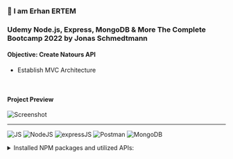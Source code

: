 ### 👋 **I am Erhan ERTEM**

### Udemy Node.js, Express, MongoDB & More The Complete Bootcamp 2022 by Jonas Schmedtmann

#### **Objective:** Create Natours API

- Establish MVC Architecture

&emsp;

<!-- #### Link to Project &rarr; [Natours-App](https://natours-app-erhan-ertem.heroku.app) -->

#### Project Preview

![Screenshot](screenshot.gif)

---

![JS](https://img.shields.io/badge/JavaScript-323330?style=flat&logo=javascript&logoColor=F7DF1E) ![NodeJS](https://img.shields.io/badge/Node.js-339933?style=flat&logo=nodedotjs&logoColor=white) ![expressJS](https://img.shields.io/badge/Express.js-000000?style=flat&logo=express&logoColor=white) ![Postman](https://img.shields.io/badge/Postman-FF6C37?style=flat&logo=Postman&logoColor=white) ![MongoDB](https://img.shields.io/badge/MongoDB-4EA94B?style=flat&logo=mongodb&logoColor=white)

<details>
<summary>Installed NPM packages and utilized APIs:</summary>

| Package command                       | Package link                                                                                                  | Description                                                                                                                                                                                  |
| ------------------------------------- | ------------------------------------------------------------------------------------------------------------- | -------------------------------------------------------------------------------------------------------------------------------------------------------------------------------------------- |
| npm i -g nodemon                      | https://www.npmjs.com/package/nodemon                                                                         | Nodemon is a helper tool for developing Node.js based applications.                                                                                                                          |
| npm i -g win-node-env                 | https://www.npmjs.com/package/win-node-env                                                                    | Run npm scripts on Windows (package.JSON) that set (common) environment variables.                                                                                                           |
| npm i -g ndb                          | https://www.npmjs.com/package/ndb                                                                             | An improved debugging experience for Node.js thru ChromeDevTools                                                                                                                             |
| npm i dotenv                          | https://www.npmjs.com/package/dotenv                                                                          | Dotenv is a zero-dependency module that loads environment variables from a .env file into process.env                                                                                        |
| npm i express                         | https://www.npmjs.com/package/express                                                                         | Fast, unopinionated, minimalist web framework for Node.js                                                                                                                                    |
| npm i morgan                          | https://www.npmjs.com/package/morgan                                                                          | HTTP request logger middleware for node terminal.js                                                                                                                                          |
| npm i mongoose                        | https://www.npmjs.com/package/mongoose                                                                        | Mongoose is a MongoDB object modeling tool designed to work in an asynchronous environment (MongoDB driver)                                                                                  |
| npm i slugify                         | https://www.npmjs.com/package/slugify                                                                         | Slugifies the strings                                                                                                                                                                        |
| npm i validator                       | https://www.npmjs.com/package/validator                                                                       | A library of string validators and sanitizers                                                                                                                                                |
| npm i bcryptjs                        | https://github.com/dcodeIO/bcrypt.js                                                                          | Optimized bcrypt in JavaScript with zero dependencies                                                                                                                                        |
| npm i jsonwebtoken                    | https://www.npmjs.com/package/jsonwebtoken                                                                    | An implementation of JSON Web Tokens                                                                                                                                                         |
| npm i nodemailer                      | https://nodemailer.com/about/                                                                                 | Send emails from Node.js                                                                                                                                                                     |
| npm i express-rate-limit              | https://www.npmjs.com/package/express-rate-limit                                                              | Security: Basic rate-limiting middleware for Express. (Security measure for DOS or Bruteforce attacks)                                                                                       |
| npm i helmet                          | https://www.npmjs.com/package/helmet                                                                          | Security: Helps you secure your Express apps by setting various HTTP headers. (Secure HTTP Headers)                                                                                          |
| npm i express-mongo-sanitize          | https://www.npmjs.com/package/express-mongo-sanitize                                                          | Security: Sanitizes user-supplied data to prevent MongoDB Operator Injection.                                                                                                                |
| npm i xss-clean                       | https://www.npmjs.com/package/xss-clean                                                                       | Security: Node.js Connect middleware to sanitize user input coming from POST body, GET queries, and url params.                                                                              |
| npm i hpp                             | https://www.npmjs.com/package/hpp                                                                             | Security: Express middleware to protect against HTTP Parameter Pollution attacks.                                                                                                            |
| npm i pug                             | https://www.npmjs.com/package/pug                                                                             | Pug is a high performance template engine.                                                                                                                                                   |
| npm i axios OR via script referencing | https://www.npmjs.com/package/axios OR https://cdnjs.com/libraries/axios OR https://axios-http.com/docs/intro | Axios is a promise-based HTTP Client for node.js and the browser.                                                                                                                            |
| npm i cookie-parser                   | https://www.npmjs.com/package/cookie-parser                                                                   | Parse Cookie header and populate req.cookies with an object keyed by the cookie names.                                                                                                       |
| npm i parcel-bundler --save-dev       | https://www.npmjs.com/package/parcel-bundler OR https://parceljs.org/getting-started/migration/               | Web application bundler                                                                                                                                                                      |
| npm i parcel --save-dev               | https://www.npmjs.com/package/parcel-bundler OR https://parceljs.org/getting-started/migration/               | Web application bundler                                                                                                                                                                      |
| npm i core-js                         | https://www.npmjs.com/package/core-js                                                                         | Polyfilling support for older browsers                                                                                                                                                       |
| npm i regenerator-runtime             | https://www.npmjs.com/package/regenerator-runtime                                                             | Standalone runtime for Regenerator-compiled generator and async functions.                                                                                                                   |
| npm i mapbox-gl                       | https://www.npmjs.com/package/mapbox-gl OR https://docs.mapbox.com/mapbox-gl-js/guides/install/               | Mapbox library                                                                                                                                                                               |
| npm i multer                          | https://github.com/expressjs/multer#readme                                                                    | Multer is a node.js middleware for handling multipart/form-data, which is primarily used for uploading files. Multer will not process any form which is not multipart (multipart/form-data). |
| npm i sharp                           | https://www.npmjs.com/package/sharp OR https://sharp.pixelplumbing.com/                                       | Resize, reformat images                                                                                                                                                                      |
| npm i html-to-text                    | https://www.npmjs.com/package/html-to-text                                                                    | Parses HTML and returns beautiful text                                                                                                                                                       |

</details>

&emsp;
